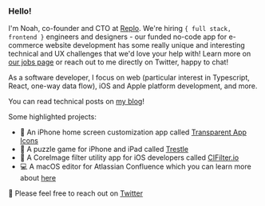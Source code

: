 ### Hello!
I'm Noah, co-founder and CTO at [Replo](https://replo.app). We're hiring `{ full stack, frontend }` engineers and designers - our funded no-code app for e-commerce website development has some really unique and interesting technical and UX challenges that we'd love your help with! Learn more on [our jobs page](https://alchemycommerce.notion.site/Careers-at-Alchemy-296bf9dd8d6d45bf9e6f9b3b1ab19a6c) or reach out to me directly on Twitter, happy to chat!

As a software developer, I focus on web (particular interest in Typescript, React, one-way data flow), iOS and Apple platform development, and more.

You can read technical posts on [my blog](https://noahgilmore.com/blog)!

Some highlighted projects:
- 📱 An iPhone home screen customization app called [Transparent App Icons](https://noahgilmore.com/blog/transparent-app-icons/)
- 🧩 A puzzle game for iPhone and iPad called [Trestle](https://apps.apple.com/us/app/trestle-the-new-sudoku/id1300230302)
- 🎨 A CoreImage filter utility app for iOS developers called [CIFilter.io](https://apps.apple.com/us/app/cifilter-io/id1457458557)
- 💻 A macOS editor for Atlassian Confluence which you can learn more about [here](https://getfluency.io/)

👋 Please feel free to reach out on [Twitter](https://twitter.com/noahsark769)
